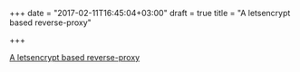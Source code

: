 +++
date = "2017-02-11T16:45:04+03:00"
draft = true
title = "A letsencrypt based reverse-proxy"

+++

<p><a href="https://github.com/alash3al/httpsify?123">A letsencrypt based reverse-proxy</a></p>

